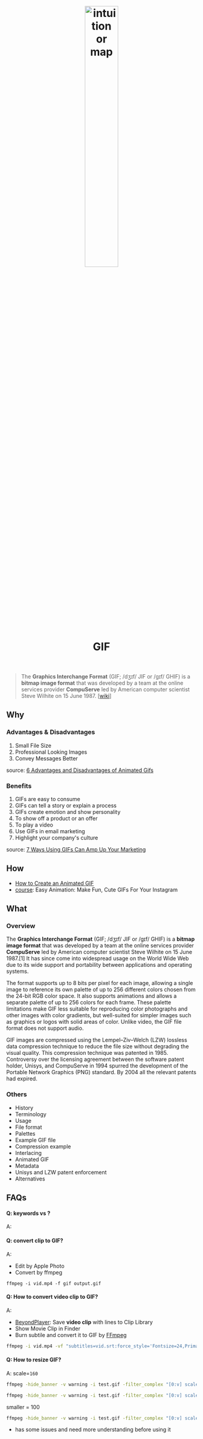 <h1 align="center">
<br>
	<a href="https://www.wikiwand.com/en/GIF">
  <img src="https://i.imgur.com/26beRzr.gif" alt="intuition or map" width=42%">
  </a>
  <br><br>
GIF
  <br><br>
</h1>

> The **Graphics Interchange Format** (GIF; /dʒɪf/ JIF or /ɡɪf/ GHIF) is a **bitmap image format** that was developed by a team at the online services provider **CompuServe** led by American computer scientist Steve Wilhite on 15 June 1987. [[wiki](https://www.wikiwand.com/en/GIF)]

## Why 

### Advantages & Disadvantages

1. Small File Size
2. Professional Looking Images
3. Convey Messages Better
 
source: [6 Advantages and Disadvantages of Animated Gifs](https://connectusfund.org/6-advantages-and-disadvantages-of-animated-gifs)

### Benefits 

1. GIFs are easy to consume
2. GIFs can tell a story or explain a process
3. GIFs create emotion and show personality
4. To show off a product or an offer
5. To play a video
6. Use GIFs in email marketing
7. Highlight your company's culture

source: [7 Ways Using GIFs Can Amp Up Your Marketing](https://www.vye.agency/blog/marketing-gifs)

## How

* [How to Create an Animated GIF](https://www.wikihow.com/Create-an-Animated-GIF)
* [course](https://www.skillshare.com/classes/Easy-Animation-Make-Fun-Cute-GIFs-For-Your-Instagram/1174228000): Easy Animation: Make Fun, Cute GIFs For Your Instagram


## What 

### Overview

The **Graphics Interchange Format** (GIF; /dʒɪf/ JIF or /ɡɪf/ GHIF) is a **bitmap image format** that was developed by a team at the online services provider **CompuServe** led by American computer scientist Steve Wilhite on 15 June 1987.[1] It has since come into widespread usage on the World Wide Web due to its wide support and portability between applications and operating systems.

The format supports up to 8 bits per pixel for each image, allowing a single image to reference its own palette of up to 256 different colors chosen from the 24-bit RGB color space. It also supports animations and allows a separate palette of up to 256 colors for each frame. These palette limitations make GIF less suitable for reproducing color photographs and other images with color gradients, but well-suited for simpler images such as graphics or logos with solid areas of color. Unlike video, the GIF file format does not support audio.

GIF images are compressed using the Lempel–Ziv–Welch (LZW) lossless data compression technique to reduce the file size without degrading the visual quality. This compression technique was patented in 1985. Controversy over the licensing agreement between the software patent holder, Unisys, and CompuServe in 1994 spurred the development of the Portable Network Graphics (PNG) standard. By 2004 all the relevant patents had expired.


### Others

* History
* Terminology
* Usage
* File format
* Palettes
* Example GIF file
* Compression example
* Interlacing
* Animated GIF
* Metadata
* Unisys and LZW patent enforcement
* Alternatives


## FAQs

#### Q: keywords vs ?

A: 

#### Q: convert clip to GIF?

A: 

* Edit by Apple Photo
* Convert by ffmpeg

```
ffmpeg -i vid.mp4 -f gif output.gif
```

#### Q: How to convert video clip to GIF?

A:

* [BeyondPlayer](https://circleapps.co/): Save **video clip** with lines to Clip Library
* Show Movie Clip in Finder
* Burn subtile and convert it to GIF by [FFmpeg](https://www.wikiwand.com/en/FFmpeg)

``` bash
ffmpeg -i vid.mp4 -vf "subtitles=vid.srt:force_style='Fontsize=24,PrimaryColour=&H0000ff&'" -f gif output.gif
```

#### Q: How to resize GIF?

A:  scale=`160` 


``` bash
ffmpeg -hide_banner -v warning -i test.gif -filter_complex "[0:v] scale=160:-1:flags=lanczos,split [a][b]; [a] palettegen=reserve_transparent=on:transparency_color=ffffff [p]; [b][p] paletteuse" logo-160.gif
```

``` bash
ffmpeg -hide_banner -v warning -i test.gif -filter_complex "[0:v] scale=320:-1:flags=lanczos,split [a][b]; [a] palettegen=reserve_transparent=on:transparency_color=ffffff [p]; [b][p] paletteuse" logo-320.gif
```

smaller  = 100

``` bash
ffmpeg -hide_banner -v warning -i test.gif -filter_complex "[0:v] scale=100:-1:flags=lanczos,split [a][b]; [a] palettegen=reserve_transparent=on:transparency_color=ffffff [p]; [b][p] paletteuse" logo-160.gif
```

* has some issues and need more understanding before using it